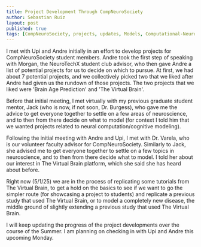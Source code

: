 ```yaml
---
title: Project Development Through CompNeuroSociety
author: Sebastian Ruiz
layout: post
published: true
tags: [CompNeuroSociety, projects, updates, Models, Computational-Neuroscience]
---
```


I met with Upi and Andre initially in an effort to develop projects for CompNeuroSociety student members. Andre took the first step of speaking with Morgan, the NeuroTechX student club advisor, who then gave Andre a list of potential projects for us to decide on which to pursue. At first, we had about 7 potential projects, and we collectively picked two that we liked after Andre had given us the rundown of those projects. The two projects that we liked were 'Brain Age Prediction' and 'The Virtual Brain'.

Before that initial meeting, I met virtually with my previous graduate student mentor, Jack (who is now, if not soon, Dr. Burgess), who gave me the advice to get everyone together to settle on a few areas of neuroscience, and to then from there decide on what to model (for context I told him that we wanted projects related to neural computation/cognitive modeling). 

Following the initial meeting with Andre and Upi, I met with Dr. Varela, who is our volunteer faculty advisor for CompNeuroSociety. Similarly to Jack, she advised me to get everyone together to settle on a few topics in neuroscience, and to then from there decide what to model. I told her about our interest in The Virtual Brain platform, which she said she has heard about before.

Right now (5/1/25) we are in the process of replicating some tutorials from The Virtual Brain, to get a hold on the basics to see if we want to go the simpler route (for showcasing a project to students) and replicate a previous study that used The Virtual Brain, or to model a completely new disease, the middle ground of slightly extending a previous study that used The Virtual Brain.

I will keep updating the progress of the project developments over the course of the Summer. I am planning on checking in with Upi and Andre this upcoming Monday.




